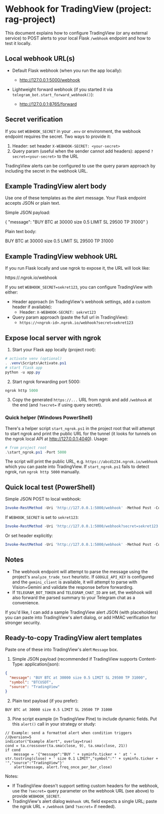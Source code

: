 # Webhook for TradingView (project: rag-project)

This document explains how to configure TradingView (or any external service) to POST alerts to your local Flask `/webhook` endpoint and how to test it locally.

## Local webhook URL(s)

- Default Flask webhook (when you run the app locally):
  - http://127.0.0.1:5000/webhook

- Lightweight forward webhook (if you started it via `telegram_bot.start_forward_webhook()`):
  - http://127.0.0.1:8765/forward

## Secret verification

If you set `WEBHOOK_SECRET` in your `.env` or environment, the webhook endpoint requires the secret. Two ways to provide it:

1) Header: set header `X-WEBHOOK-SECRET: <your-secret>`
2) Query param (useful when the sender cannot add headers): append `?secret=<your-secret>` to the URL

TradingView alerts can be configured to use the query param approach by including the secret in the webhook URL.

## Example TradingView alert body

Use one of these templates as the alert message. Your Flask endpoint accepts JSON or plain text.

Simple JSON payload:

{
  "message": "BUY BTC at 30000 size 0.5 LIMIT SL 29500 TP 31000"
}

Plain text body:

BUY BTC at 30000 size 0.5 LIMIT SL 29500 TP 31000

## Example TradingView webhook URL

If you run Flask locally and use ngrok to expose it, the URL will look like:

https://<ngrok-id>.ngrok.io/webhook

If you set `WEBHOOK_SECRET=sekret123`, you can configure TradingView with either:

- Header approach (in TradingView's webhook settings, add a custom header if available):
  - Header: `X-WEBHOOK-SECRET: sekret123`
- Query param approach (paste the full url in TradingView):
  - `https://<ngrok-id>.ngrok.io/webhook?secret=sekret123`

## Expose local server with ngrok

1) Start your Flask app locally (project root):

```powershell
# activate venv (optional)
. .venv\Scripts\Activate.ps1
# start flask app
python -u app.py
```

2) Start ngrok forwarding port 5000:

```powershell
ngrok http 5000
```

3) Copy the generated `https://...` URL from ngrok and add `/webhook` at the end (and `?secret=` if using query secret).

### Quick helper (Windows PowerShell)

There's a helper script `start_ngrok.ps1` in the project root that will attempt to start ngrok and print the public URL for the tunnel (it looks for tunnels on the ngrok local API at http://127.0.0.1:4040). Usage:

```powershell
# from project root
.\start_ngrok.ps1 -Port 5000
```

The script will print the public URL, e.g. `https://abcd1234.ngrok.io/webhook` which you can paste into TradingView. If `start_ngrok.ps1` fails to detect ngrok, run `ngrok http 5000` manually.

## Quick local test (PowerShell)

Simple JSON POST to local webhook:

```powershell
Invoke-RestMethod -Uri 'http://127.0.0.1:5000/webhook' -Method Post -ContentType 'application/json' -Body (@{message='BUY BTC at 30000 size 0.5 LIMIT SL 29500 TP 31000'} | ConvertTo-Json)
```

If `WEBHOOK_SECRET` is set to `sekret123`:

```powershell
Invoke-RestMethod -Uri 'http://127.0.0.1:5000/webhook?secret=sekret123' -Method Post -ContentType 'application/json' -Body (@{message='BUY BTC at 30000 size 0.5 LIMIT SL 29500 TP 31000'} | ConvertTo-Json)
```

Or set header explicitly:

```powershell
Invoke-RestMethod -Uri 'http://127.0.0.1:5000/webhook' -Method Post -ContentType 'application/json' -Headers @{ 'X-WEBHOOK-SECRET' = 'sekret123' } -Body (@{message='BUY BTC at 30000 size 0.5 LIMIT SL 29500 TP 31000'} | ConvertTo-Json)
```

## Notes

- The webhook endpoint will attempt to parse the message using the project's `analyze_trade_text` heuristic. If `GOOGLE_API_KEY` is configured and the `gemini_client` is available, it will attempt to parse with Vision+Gemini and validate the response before forwarding.
- If `TELEGRAM_BOT_TOKEN` and `TELEGRAM_CHAT_ID` are set, the webhook will also forward the parsed summary to your Telegram chat as a convenience.

If you'd like, I can add a sample TradingView alert JSON (with placeholders) you can paste into TradingView's alert dialog, or add HMAC verification for stronger security.

## Ready-to-copy TradingView alert templates

Paste one of these into TradingView's alert `Message` box.

1) Simple JSON payload (recommended if TradingView supports Content-Type: application/json):

```json
{
  "message": "BUY BTC at 30000 size 0.5 LIMIT SL 29500 TP 31000",
  "symbol": "BTCUSDT",
  "source": "TradingView"
}
```

2) Plain text payload (if you prefer):

```
BUY BTC at 30000 size 0.5 LIMIT SL 29500 TP 31000
```

3) Pine script example (in TradingView Pine) to include dynamic fields. Put this `alert()` call in your strategy or study:

```pinescript
// Example: send a formatted alert when condition triggers
//@version=5
indicator("Example Alert", overlay=true)
cond = ta.crossover(ta.sma(close, 9), ta.sma(close, 21))
if cond
    message = '{"message":"BUY ' + syminfo.ticker + ' at ' + str.tostring(close) + ' size 0.1 LIMIT","symbol":"' + syminfo.ticker + '","source":"TradingView"}'
    alert(message, alert.freq_once_per_bar_close)
```

Notes:
- If TradingView doesn't support setting custom headers for the webhook, use the `?secret=` query parameter on the webhook URL (see above) to provide `WEBHOOK_SECRET`.
- TradingView's alert dialog `Webhook URL` field expects a single URL; paste the ngrok URL + `/webhook` (and `?secret=` if needed).

